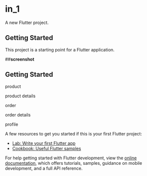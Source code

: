 # in_1

A new Flutter project.

## Getting Started

This project is a starting point for a Flutter application.

##**screenshot**

## Getting Started

product

product details

order

order details

profile



A few resources to get you started if this is your first Flutter project:

- [Lab: Write your first Flutter app](https://docs.flutter.dev/get-started/codelab)
- [Cookbook: Useful Flutter samples](https://docs.flutter.dev/cookbook)

For help getting started with Flutter development, view the
[online documentation](https://docs.flutter.dev/), which offers tutorials,
samples, guidance on mobile development, and a full API reference.
